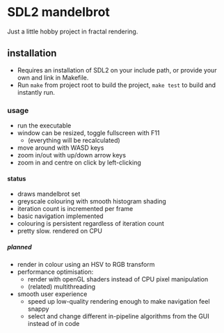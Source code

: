 # SDL2 mandelbrot
Just a little hobby project in fractal rendering.

## installation
- Requires an installation of SDL2 on your include path, or provide your own and link in Makefile.
- Run ```make``` from project root to build the project, ```make test``` to build and instantly run.

### usage
- run the executable
- window can be resized, toggle fullscreen with F11
    - (everything will be recalculated)
- move around with WASD keys
- zoom in/out with up/down arrow keys
- zoom in and centre on click by left-clicking

#### status
- draws mandelbrot set
- greyscale colouring with smooth histogram shading
- iteration count is incremented per frame
- basic navigation implemented
- colouring is persistent regardless of iteration count
- pretty slow. rendered on CPU

##### planned
- render in colour using an HSV to RGB transform
- performance optimisation:
    - render with openGL shaders instead of CPU pixel manipulation
    - (related) multithreading
- smooth user experience
    - speed up low-quality rendering enough to make navigation feel snappy
    - select and change different in-pipeline algorithms from the GUI instead of in code
